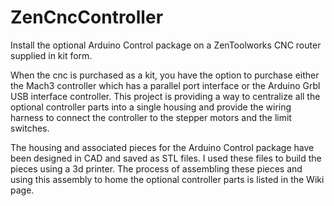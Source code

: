 # ZenCncController
Install the optional Arduino Control package on a ZenToolworks CNC router supplied in kit form.

When the cnc is purchased as a kit, you have the option to purchase either the Mach3 controller which has a parallel port interface or the Arduino Grbl USB interface controller. This project is providing a way to centralize all the optional controller parts into a single housing and provide the wiring harness to connect the controller to the stepper motors and the limit switches.

The housing and associated pieces for the Arduino Control package have been designed in CAD and saved as STL files. I used these files to build the pieces using a 3d printer. The process of assembling these pieces and using this assembly to home the optional controller parts is listed in the Wiki page.
